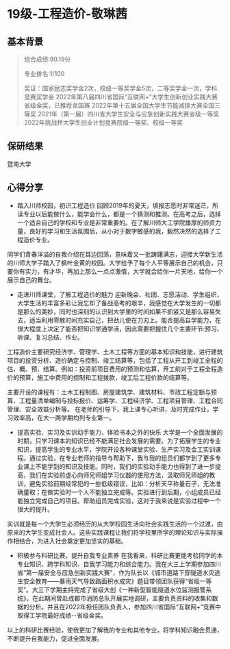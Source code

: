 # 19级-工程造价-敬琳茜

## 基本背景
> 综合成绩:90.19分
> 
> 专业排名:1/100
> 
> 奖证：国家励志奖学金2次，校级一等奖学金5次，二等奖学金一次，学科竞赛奖学金
2022年第八届四川省国际“互联网+”大学生创新创业实践大赛省级金奖，已推荐至国赛
2022年第十五届全国大学生节能减排大赛全国三等奖
2021年（第一届）四川省大学生安全与应急创新实践大赛省级一等奖
2022年挑战杯大学生创业计划竞赛院级一等奖、校级一等奖

## 保研结果
暨南大学

## 心得分享

* 踏入川师校园，初识工程造价
回顾2019年的夏天，填报志愿时非常迷茫，所读专业以后能做什么，能学会什么，都是一个猜测和推测。在高考之后，选择一个适合自己的学校和专业是非常重要的。在了解川师大工学院雄厚的师资力量，良好的学习和生活氛围后，从小对于数字敏感的我，毅然决然的选择了工程造价专业。

同学们青春洋溢的自我介绍在耳边回荡，意味着又一批踌躇满志，迎接大学新生活的川师大学子踏入了枫叶金黄的校园。大学给予了每个人平等展示自己的机会，只要你有实力，有才华，再加上那么一点点激情，大学就会给你一片天地，给你一个展示自己的舞台。

* 走进川师课堂，了解工程造价的魅力
迎新晚会、社团、志愿活动、学生组织，大学生活的丰富多彩让我忘却了备战高考的艰辛，我感觉在大学发生的一切都是那么的美妙，同时也深刻的认识到大学里的时间如果不抓紧又是那么容易失去，适当利用零散时间充实自己，把劲儿使在刀刃上。能否提高自学能力，在很大程度上决定了能否把知识学通学活，因此需要把握住几个主要环节:预习、听课、复习总结、作业。

工程造价主要研究经济学、管理学、土木工程等方面的基本知识和技能，进行建筑项目的投资分析、造价确定与控制、竣工结算等，包括了工程从开工到竣工全程的估、概、预、结算。例如：投资前项目费用的预测和估算，开工前对于工程全程造价的预算，施工中费用的控制和工程拨款，竣工后工程价款的结算等。

主要开设的课程有：土木工程制图、房屋建筑学、建筑材料、市政工程定额与预算、工程量清单编制与投标报价、运筹学、工程经济学、工程项目管理、工程合同管理、安全效益分析等。
在老师的引导下，我上课专心听讲，及时完成作业，学习效率高，在大一两学期均列专业第一。

* 提高实验、实习及实训动手能力，体验书本之外的快乐
大学是一个全面发展的时期，只学习课本的知识已经不能满足社会发展的需要。为了拓展学生的专业知识，提高学生的专业水平，学院开设各种课堂实验、生产实习及金工实训课程。通过实验，在专业老师的指导与帮助下，我与我的组员们都学到了更多专业课上不能学到的知识及技能。同时，我们的实验动手能力也得到了进一步提高，我们在实验前虚心向师兄师姐学习仪器的使用方法，汲取师兄师姐的教训，避免实验前期经常犯的一些低级错误，比如：分析天平称量石子，无法准确量取；在做实验时一个人不能独立完成等。实验进行到后期，小组成员已经能独立完成自己的项目。帮助组员完成实验，这对于我来说是实验过程中一个很大的提升。

实训就是每一个大学生必须经历的从大学校园生活向社会实践生活的一个过渡，由原来的大学生变成社会人。这些实践课程让我们将学校里所学的理论知识与实际操作相结合，为进入社会奠定更加坚实的基础。


* 积极参与科研比赛，提升自我专业素养
在我看来，科研比赛更能考验同学的本专业知识、跨学科知识、自我学习能力和综合能力。我在大三上学期参加四川省“第一届安全与应急创新实践大赛”，作为队长以《城市道路下穿隧道水灾逃生安全教育——暴雨天气导致路面积水成灾》题目带领团队获得“省级一等奖”。大三下学期主持完成了省级大创《一种新型智能隧道水位监测报警系统》，在此期间曾赴成都市消防总队开展实地调研，主要负责资料的收集和数据的分析。并且在2022年担任团队负责人，参加四川省国际“互联网+”竞赛中取得工学院最好成绩--省级金奖。

以上的科研比赛经验，使我更加了解我的专业和其他专业，将学科知识融会贯通，不断提升自我能力，促进全面发展。